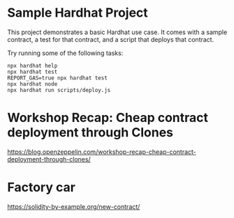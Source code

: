 # Sample Hardhat Project

This project demonstrates a basic Hardhat use case. It comes with a sample contract, a test for that contract, and a script that deploys that contract.

Try running some of the following tasks:

```shell
npx hardhat help
npx hardhat test
REPORT_GAS=true npx hardhat test
npx hardhat node
npx hardhat run scripts/deploy.js
```
# Workshop Recap: Cheap contract deployment through Clones
https://blog.openzeppelin.com/workshop-recap-cheap-contract-deployment-through-clones/

# Factory car 
https://solidity-by-example.org/new-contract/
